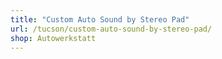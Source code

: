 ```yaml
---
title: "Custom Auto Sound by Stereo Pad"
url: /tucson/custom-auto-sound-by-stereo-pad/
shop: Autowerkstatt
---
```

